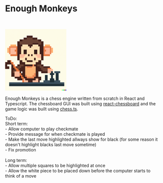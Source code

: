 <h1>Enough Monkeys</h1> <br>

![Enough Monkeys Logo](https://github.com/caleb518c/chess/blob/main/public/smallLogo.png?raw=true)

Enough Monkeys is a chess engine written from scratch in React and Typescript. The chessboard GUI was built using [react-chessboard](https://www.npmjs.com/package/react-chessboard) and the game logic was built using [chess.ts](https://github.com/lubert/chess.ts).


ToDo: <br>
Short term:<br> - Allow computer to play checkmate <br> - Provide message for when checkmate is played<br> - Make the last move highlighted allways show for black (for some reason it doesn't highlight blacks last move sometime)<br> - Fix promotion <br>
<br>
Long term: <br> - Allow multiple squares to be highlighted at once<br> - Allow the white piece to be placed down before the computer starts to think of a move<br>
